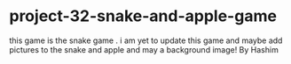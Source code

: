 # project-32-snake-and-apple-game
this game is the snake game .
i am yet to update this game and maybe add pictures to the snake and apple and may a background image!
By Hashim
